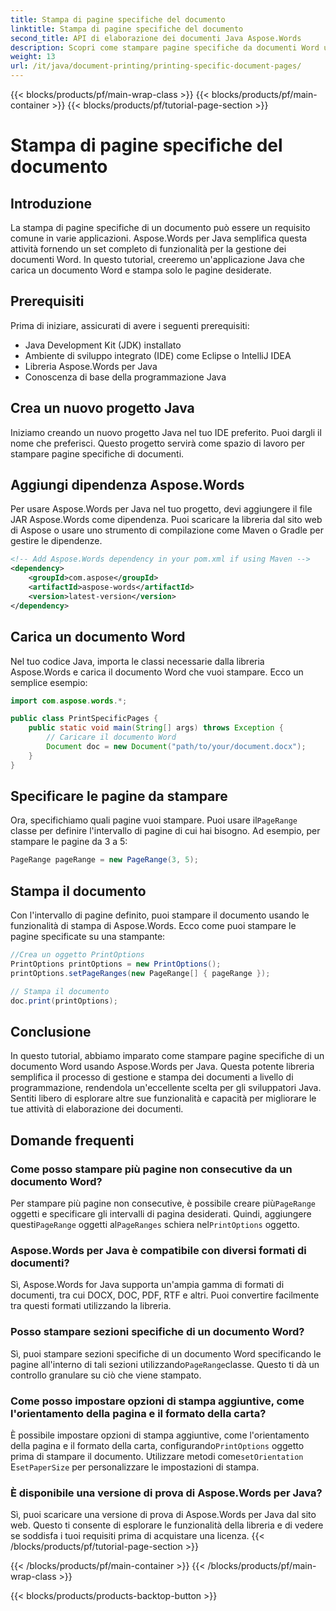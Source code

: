 ```yaml
---
title: Stampa di pagine specifiche del documento
linktitle: Stampa di pagine specifiche del documento
second_title: API di elaborazione dei documenti Java Aspose.Words
description: Scopri come stampare pagine specifiche da documenti Word usando Aspose.Words per Java. Guida passo passo per sviluppatori Java.
weight: 13
url: /it/java/document-printing/printing-specific-document-pages/
---
```


{{< blocks/products/pf/main-wrap-class >}}
{{< blocks/products/pf/main-container >}}
{{< blocks/products/pf/tutorial-page-section >}}

# Stampa di pagine specifiche del documento


## Introduzione

La stampa di pagine specifiche di un documento può essere un requisito comune in varie applicazioni. Aspose.Words per Java semplifica questa attività fornendo un set completo di funzionalità per la gestione dei documenti Word. In questo tutorial, creeremo un'applicazione Java che carica un documento Word e stampa solo le pagine desiderate.

## Prerequisiti

Prima di iniziare, assicurati di avere i seguenti prerequisiti:

- Java Development Kit (JDK) installato
- Ambiente di sviluppo integrato (IDE) come Eclipse o IntelliJ IDEA
- Libreria Aspose.Words per Java
- Conoscenza di base della programmazione Java

## Crea un nuovo progetto Java

Iniziamo creando un nuovo progetto Java nel tuo IDE preferito. Puoi dargli il nome che preferisci. Questo progetto servirà come spazio di lavoro per stampare pagine specifiche di documenti.

## Aggiungi dipendenza Aspose.Words

Per usare Aspose.Words per Java nel tuo progetto, devi aggiungere il file JAR Aspose.Words come dipendenza. Puoi scaricare la libreria dal sito web di Aspose o usare uno strumento di compilazione come Maven o Gradle per gestire le dipendenze.

```xml
<!-- Add Aspose.Words dependency in your pom.xml if using Maven -->
<dependency>
    <groupId>com.aspose</groupId>
    <artifactId>aspose-words</artifactId>
    <version>latest-version</version>
</dependency>
```

## Carica un documento Word

Nel tuo codice Java, importa le classi necessarie dalla libreria Aspose.Words e carica il documento Word che vuoi stampare. Ecco un semplice esempio:

```java
import com.aspose.words.*;

public class PrintSpecificPages {
    public static void main(String[] args) throws Exception {
        // Caricare il documento Word
        Document doc = new Document("path/to/your/document.docx");
    }
}
```

## Specificare le pagine da stampare

 Ora, specifichiamo quali pagine vuoi stampare. Puoi usare il`PageRange` classe per definire l'intervallo di pagine di cui hai bisogno. Ad esempio, per stampare le pagine da 3 a 5:

```java
PageRange pageRange = new PageRange(3, 5);
```

## Stampa il documento

Con l'intervallo di pagine definito, puoi stampare il documento usando le funzionalità di stampa di Aspose.Words. Ecco come puoi stampare le pagine specificate su una stampante:

```java
//Crea un oggetto PrintOptions
PrintOptions printOptions = new PrintOptions();
printOptions.setPageRanges(new PageRange[] { pageRange });

// Stampa il documento
doc.print(printOptions);
```

## Conclusione

In questo tutorial, abbiamo imparato come stampare pagine specifiche di un documento Word usando Aspose.Words per Java. Questa potente libreria semplifica il processo di gestione e stampa dei documenti a livello di programmazione, rendendola un'eccellente scelta per gli sviluppatori Java. Sentiti libero di esplorare altre sue funzionalità e capacità per migliorare le tue attività di elaborazione dei documenti.

## Domande frequenti

### Come posso stampare più pagine non consecutive da un documento Word?

 Per stampare più pagine non consecutive, è possibile creare più`PageRange` oggetti e specificare gli intervalli di pagina desiderati. Quindi, aggiungere questi`PageRange` oggetti al`PageRanges` schiera nel`PrintOptions` oggetto.

### Aspose.Words per Java è compatibile con diversi formati di documenti?

Sì, Aspose.Words for Java supporta un'ampia gamma di formati di documenti, tra cui DOCX, DOC, PDF, RTF e altri. Puoi convertire facilmente tra questi formati utilizzando la libreria.

### Posso stampare sezioni specifiche di un documento Word?

 Sì, puoi stampare sezioni specifiche di un documento Word specificando le pagine all'interno di tali sezioni utilizzando`PageRange`classe. Questo ti dà un controllo granulare su ciò che viene stampato.

### Come posso impostare opzioni di stampa aggiuntive, come l'orientamento della pagina e il formato della carta?

 È possibile impostare opzioni di stampa aggiuntive, come l'orientamento della pagina e il formato della carta, configurando`PrintOptions` oggetto prima di stampare il documento. Utilizzare metodi come`setOrientation` E`setPaperSize` per personalizzare le impostazioni di stampa.

### È disponibile una versione di prova di Aspose.Words per Java?

Sì, puoi scaricare una versione di prova di Aspose.Words per Java dal sito web. Questo ti consente di esplorare le funzionalità della libreria e di vedere se soddisfa i tuoi requisiti prima di acquistare una licenza.
{{< /blocks/products/pf/tutorial-page-section >}}

{{< /blocks/products/pf/main-container >}}
{{< /blocks/products/pf/main-wrap-class >}}

{{< blocks/products/products-backtop-button >}}
